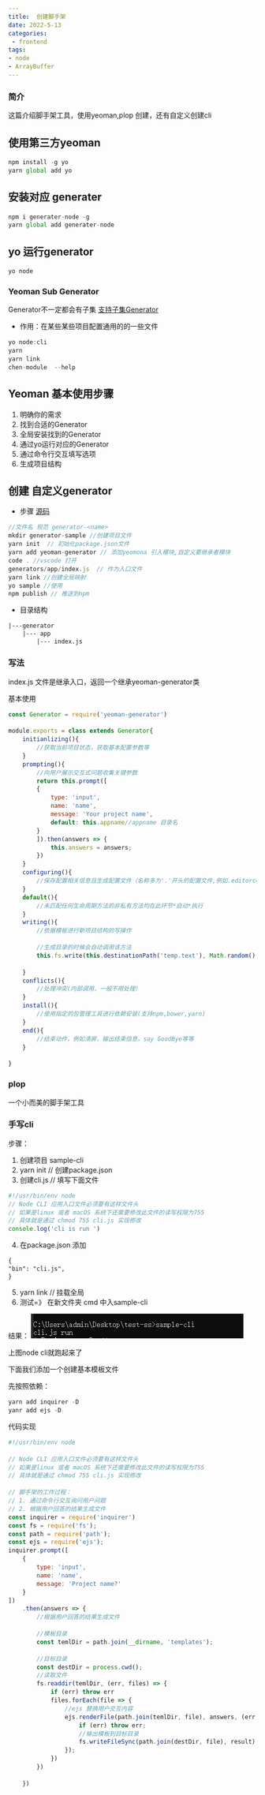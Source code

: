 ```yaml
---
title:  创建脚手架
date: 2022-5-13
categories: 
 - frontend
tags:
- node
- ArrayBuffer
---
```

### 简介
这篇介绍脚手架工具，使用yeoman,plop 创建，还有自定义创建cli
## 使用第三方yeoman
```js
npm install -g yo 
yarn global add yo
```
## 安装对应 generater
```js
npm i generater-node -g 
yarn global add generater-node
```
## yo 运行generator
```js
yo node
```
### Yeoman Sub Generator
Generator不一定都会有子集
[支持子集Generator](https://github.com/yeoman/generator-node)

- 作用：在某些某些项目配置通用的的一些文件
```js
yo node:cli
yarn
yarn link
chen-module  --help
```
## Yeoman 基本使用步骤
1. 明确你的需求
2. 找到合适的Generator
3. 全局安装找到的Generator
4. 通过yo运行对应的Generator
5. 通过命令行交互填写选项
6. 生成项目结构

## 创建 自定义generator
- 步骤
[源码](https://github.com/mzmuping/mzmuing-vue-cli)
```js
//文件名 规范 generator-<name>
mkdir generator-sample //创建项目文件
yarn init  // 初始化package.json文件
yarn add yeoman-generator // 添加yeomona 引入模块,自定义要继承者模块
code . //vscode 打开
generators/app/index.js  // 作为入口文件
yarn link //创建全局映射
yo sample //使用
npm publish // 推送到npm
```
- 目录结构
```
|---generator
    |--- app
        |--- index.js
```
### 写法
index.js 文件是继承入口，返回一个继承yeoman-generator类

基本使用
```js
const Generator = require('yeoman-generator')

module.exports = class extends Generator{
    initianlizing(){
        //获取当前项目状态，获取基本配置参数等
    }
    prompting(){
        //向用户展示交互式问题收集关键参数
        return this.prompt([
        {
            type: 'input',
            name: 'name',
            message: 'Your project name',
            default: this.appname//appname 目录名
        }
        ]).then(answers => {
            this.answers = answers;
        })
    }
    configuring(){
        //保存配置相关信息且生成配置文件（名称多为'.'开头的配置文件,例如.editorconfig）
    }
    default(){
        //未匹配任何生命周期方法的非私有方法均在此环节*自动*执行
    }
    writing(){
        //依据模板进行新项目结构的写操作

        //生成目录的时候会自动调用该方法
        this.fs.write(this.destinationPath('temp.text'), Math.random().toString())

    }
    conflicts(){
        //处理冲突(内部调用，一般不用处理）
    }
    install(){
        //使用指定的包管理工具进行依赖安装(支持npm,bower,yarn)
    }
    end(){
        //结束动作，例如清屏，输出结束信息，say GoodBye等等
    }

}
```

### plop 
一个小而美的脚手架工具

### 手写cli

步骤：
1. 创建项目 sample-cli
2. yarn init // 创建package.json
3. 创建cli.js // 填写下面文件
```js
#!/usr/bin/env node
// Node CLI 应用入口文件必须要有这样文件头
// 如果是linux 或者 macOS 系统下还需要修改此文件的读写权限为755
// 具体就是通过 chmod 755 cli.js 实现修改
console.log('cli is run ')
```
4. 在package.json 添加
```
{
"bin": "cli.js",
}
```
5. yarn link // 挂载全局
6. 测试=》 在新文件夹 cmd 中入sample-cli

结果：
![](./images/cli_1.png)

上图node cli就跑起来了

下面我们添加一个创建基本模板文件

先按照依赖：
```js
yarn add inquirer -D
yanr add ejs -D
```
代码实现
```js
#!/usr/bin/env node

// Node CLI 应用入口文件必须要有这样文件头
// 如果是linux 或者 macOS 系统下还需要修改此文件的读写权限为755
// 具体就是通过 chmod 755 cli.js 实现修改

// 脚手架的工作过程：
// 1. 通过命令行交互询问用户问题
// 2. 根据用户回答的结果生成文件
const inquirer = require('inquirer')
const fs = require('fs');
const path = require('path');
const ejs = require('ejs');
inquirer.prompt([
    {
        type: 'input',
        name: 'name',
        message: 'Project name?'
    }
])
    .then(answers => {
        //根据用户回答的结果生成文件

        //模板目录
        const temlDir = path.join(__dirname, 'templates');

        //目标目录
        const destDir = process.cwd();
        //读取文件
        fs.readdir(temlDir, (err, files) => {
            if (err) throw err
            files.forEach(file => {
                //ejs 替换用户交互内容
                ejs.renderFile(path.join(temlDir, file), answers, (err, result) => {
                    if (err) throw err;
                    //输出模板到目标目录
                    fs.writeFileSync(path.join(destDir, file), result);
                });
            })
        })

    })
```